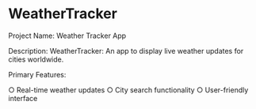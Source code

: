 # WeatherTracker

Project Name: Weather Tracker App

Description: WeatherTracker: An app to display live weather updates for cities worldwide.

Primary Features:

○ Real-time weather updates
○ City search functionality
○ User-friendly interface
